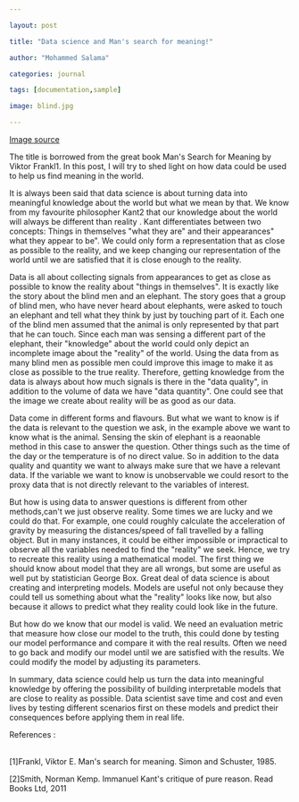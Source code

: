 ```yaml
---

layout: post

title: "Data science and Man's search for meaning!"

author: "Mohammed Salama"

categories: journal

tags: [documentation,sample]

image: blind.jpg

---
```




[Image source](https://www.researchgate.net/publication/50392294_Re-thinking_Enrolment_in_Identity_Card_Schemes/figures)



The title is borrowed from the great book Man's Search for Meaning by Viktor Frankl1. In this post, I will try to shed light on how data could be used to help us find meaning in the world.



It is always been said that data science is about turning data into meaningful knowledge about the world but what we mean by that. We know from my favourite philosopher Kant2 that our knowledge about the world will always be different than reality . Kant differentiates between two concepts: Things in themselves "what they are" and their appearances" what they appear to be". We could only form a representation that as close as possible to the reality, and we keep changing our representation of the world until we are satisfied that it is close enough to the reality.



Data is all about collecting signals from appearances to get as close as possible to know the reality about "things in themselves". It is exactly like the story about the blind men and an elephant. The story goes that a group of blind men, who have never heard about elephants, were asked to touch an elephant and tell what they think by just by touching part of it.  Each one of the blind men assumed that the animal is only represented by that part that he can touch. Since each man was sensing a different part of the elephant, their "knowledge" about the world could only depict an incomplete image about the "reality" of the world. Using the data from as many blind men as possible men could improve this image to make it as close as possible to the true reality. Therefore, getting knowledge from the data is always about how much signals is there in the "data quality", in addition to the volume of data we have "data quantity". One could see that the image we create about reality will be as good as our data. 



Data come in different forms and flavours. But what we want to know is if the data is relevant to the question we ask, in the example above we want to know what is the animal. Sensing the skin of elephant is a reaonable method in this case to answer the question. Other things such as the time of the day or the temperature is of no direct value. So in addition to the data quality and quantity we want to always make sure that we have a relevant data. If the variable we want to know is unobservable we could resort to the proxy data that is not directly relevant to the variables of interest.



But how is using data to answer questions is different from other methods,can't we just observe reality. Some times we are lucky and we could do that. For example, one could roughly calculate the acceleration of gravity by measuring the distances/speed of fall travelled by a falling object. But in many instances,  it could be either impossible or impractical to observe all the variables needed to find the "reality" we seek. Hence, we try to recreate this reality using a mathematical model. The first thing we should know about model that they are all wrongs, but some are useful as well put by statistician George Box. Great deal of data science is about creating and interpreting models. Models are useful not only because they could tell us something about what the "reality" looks like now, but also because it allows to predict what they reality could look like in the future. 



But how do we know that our model is valid. We need an evaluation metric that measure how close our model to the truth, this could done by testing our model performance and compare it with the real results. Often we need to go back and modify our model until we are satisfied with the results. We could modify the model by adjusting its parameters.

In summary, data science could help us turn the data into meaningful knowledge by offering the possibility of building interpretable models that are close to reality as possible. Data scientist save time and cost and even lives by testing different scenarios first on these models and predict their consequences before applying them in real life.

References :

<br>
[1]Frankl, Viktor E. Man's search for meaning. Simon and Schuster, 1985.

[2]Smith, Norman Kemp. Immanuel Kant's critique of pure reason. Read Books Ltd, 2011

